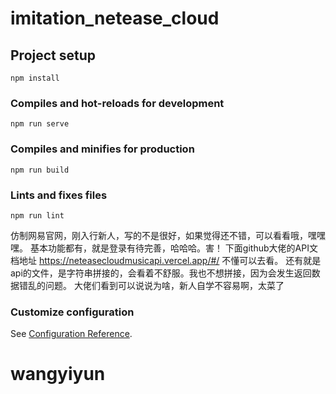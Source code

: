 # imitation_netease_cloud

## Project setup
```
npm install
```

### Compiles and hot-reloads for development
```
npm run serve
```

### Compiles and minifies for production
```
npm run build
```

### Lints and fixes files
```
npm run lint
```
仿制网易官网，刚入行新人，写的不是很好，如果觉得还不错，可以看看哦，嘿嘿嘿。
基本功能都有，就是登录有待完善，哈哈哈。害！
下面github大佬的API文档地址 https://neteasecloudmusicapi.vercel.app/#/ 不懂可以去看。
还有就是api的文件，是字符串拼接的，会看着不舒服。我也不想拼接，因为会发生返回数据错乱的问题。
大佬们看到可以说说为啥，新人自学不容易啊，太菜了
### Customize configuration
See [Configuration Reference](https://cli.vuejs.org/config/).
# wangyiyun
